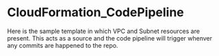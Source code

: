 # CloudFormation_CodePipeline

Here is the sample template in which VPC and Subnet resources are present. This acts as a source and the code pipeline will trigger whenver any commits are happened to the repo.
